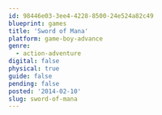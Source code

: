 ```yaml
---
id: 98446e03-3ee4-4228-8500-24e524a82c49
blueprint: games
title: 'Sword of Mana'
platform: game-boy-advance
genre:
  - action-adventure
digital: false
physical: true
guide: false
pending: false
posted: '2014-02-10'
slug: sword-of-mana
---
```

